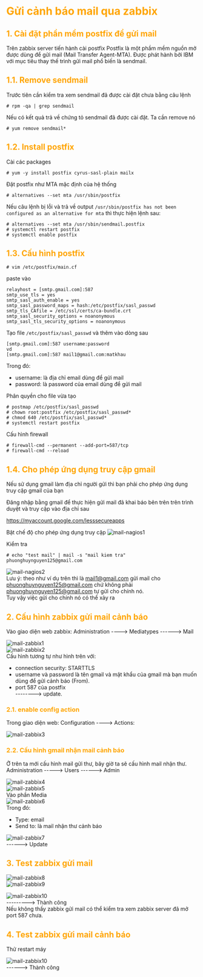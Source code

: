<h1 style="color:orange">Gửi cảnh báo mail qua zabbix</h1>
<h2 style="color:orange">1. Cài đặt phần mềm postfix để gửi mail</h2>
Trên zabbix server tiến hành cài postfix
Postfix là một phầm mềm nguồn mở được dùng để gửi mail (Mail Transfer Agent-MTA). Được phát hành bởi IBM với mục tiêu thay thế trình gửi mail phổ biến là sendmail.
<h2 style="color:orange">1.1. Remove sendmail</h2>
Trước tiên cần kiểm tra xem sendmail đã được cài đặt chưa bằng câu lệnh

    # rpm -qa | grep sendmail
Nếu có kết quả trả về chứng tỏ sendmail đã được cài đặt. Ta cần remove nó

    # yum remove sendmail*
<h2 style="color:orange">1.2. Install postfix</h2>
Cài các packages

    # yum -y install postfix cyrus-sasl-plain mailx
Đặt postfix như MTA mặc định của hệ thống

    # alternatives --set mta /usr/sbin/postfix
Nếu câu lệnh bị lỗi và trả về output `/usr/sbin/postfix has not been configured as an alternative for mta` thì thực hiện lệnh sau:

    # alternatives --set mta /usr/sbin/sendmail.postfix
    # systemctl restart postfix
    # systemctl enable postfix
<h2 style="color:orange">1.3. Cấu hình postfix</h2>
    
    # vim /etc/postfix/main.cf
paste vào

    relayhost = [smtp.gmail.com]:587
    smtp_use_tls = yes
    smtp_sasl_auth_enable = yes
    smtp_sasl_password_maps = hash:/etc/postfix/sasl_passwd
    smtp_tls_CAfile = /etc/ssl/certs/ca-bundle.crt
    smtp_sasl_security_options = noanonymous
    smtp_sasl_tls_security_options = noanonymous

Tạo file `/etc/postfix/sasl_passwd` và thêm vào dòng sau

    [smtp.gmail.com]:587 username:password
    vd
    [smtp.gmail.com]:587 mail1@gmail.com:matkhau
Trong đó:

- username: là địa chỉ email dùng để gửi mail
- password: là password của email dùng để gửi mail

Phân quyền cho file vừa tạo

    # postmap /etc/postfix/sasl_passwd
    # chown root:postfix /etc/postfix/sasl_passwd*
    # chmod 640 /etc/postfix/sasl_passwd*
    # systemctl restart postfix
Cấu hình firewall

    # firewall-cmd --permanent --add-port=587/tcp
    # firewall-cmd --reload
<h2 style="color:orange">1.4. Cho phép ứng dụng truy cập gmail</h2>
Nếu sử dụng gmail làm địa chỉ người gửi thì bạn phải cho phép ứng dụng truy cập gmail của bạn

Đăng nhập bằng gmail để thực hiện gửi mail đã khai báo bên trên trên trình duyệt và truy cập vào địa chỉ sau

https://myaccount.google.com/lesssecureapps

Bật chế độ cho phép ứng dụng truy cập
![mail-nagios1](../img/mail-nagios1.png)<br>

Kiểm tra

    # echo "test mail" | mail -s "mail kiem tra" phuonghuynguyen125@gmail.com
![mail-nagios2](../img/mail-nagios2.png)<br>
Lưu ý: theo như ví dụ trên thì là mail1@gmail.com gửi mail cho phuonghuynguyen125@gmail.com chứ không phải phuonghuynguyen125@gmail.com tự gửi cho chính nó.<br>
Tuy vậy việc gửi cho chính nó có thể xảy ra
<h2 style="color:orange">2. Cấu hình zabbix gửi mail cảnh báo</h2>
Vào giao diện web zabbix: Administration ----> Mediatypes ------> Mail

![mail-zabbix1](../img/mail-zabbix1.png)<br>
![mail-zabbix2](../img/mail-zabbix2.png)<br>
Cấu hình tương tự như hình trên với:
- connection security: STARTTLS
- username và password là tên gmail và mật khẩu của gmail mà bạn muốn dùng để gửi cảnh báo (From).
- port 587 của postfix<br>
--------> update.
<h3 style="color:orange">2.1. enable config action</h3>
Trong giao diện web: Configuration ----> Actions:

![mail-zabbix3](../img/mail-zabbix3.png)<br>
<h3 style="color:orange">2.2. Cấu hình gmail nhận mail cảnh báo</h3>
Ở trên ta mới cấu hình mail gửi thư, bây giờ ta sẽ cấu hình mail nhận thư.<br>
Administration -----> Users ------> Admin<br>

![mail-zabbix4](../img/mail-zabbix4.png)<br>
![mail-zabbix5](../img/mail-zabbix5.png)<br>
Vào phần Media<br>
![mail-zabbix6](../img/mail-zabbix6.png)<br>
Trong đó:
- Type: email
- Send to: là mail nhận thư cảnh báo

![mail-zabbix7](../img/mail-zabbix7.png)<br>
------> Update
<h2 style="color:orange">3. Test zabbix gửi mail</h2>

![mail-zabbix8](../img/mail-zabbix8.png)<br>
![mail-zabbix9](../img/mail-zabbix9.png)<br>

![mail-zabbix10](../img/mail-zabbix10.png)<br>
---------> Thành công<br>
Nếu không thấy zabbix gửi mail có thể kiểm tra xem zabbix server đã mở port 587 chưa.
<h2 style="color:orange">4. Test zabbix gửi mail cảnh báo</h2>
Thử restart máy<br>

![mail-zabbix10](../img/mail-zabbix11.png)<br>
------> Thành công